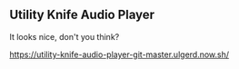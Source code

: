 ## Utility Knife Audio Player

It looks nice, don't you think?

https://utility-knife-audio-player-git-master.ulgerd.now.sh/
